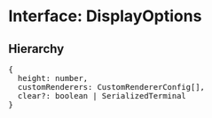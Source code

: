 # Interface: DisplayOptions

## Hierarchy

<Hierarchy
  :extend="{name: 'UINodeOptions', link: './ui-node-options'}"
/>

<pre>
{
  height: number,
  customRenderers: <Ref to="./custom-renderer-config">CustomRendererConfig</Ref>[],
  clear?: boolean | <Ref to="./serialized-terminal">SerializedTerminal</Ref>
}
</pre>
